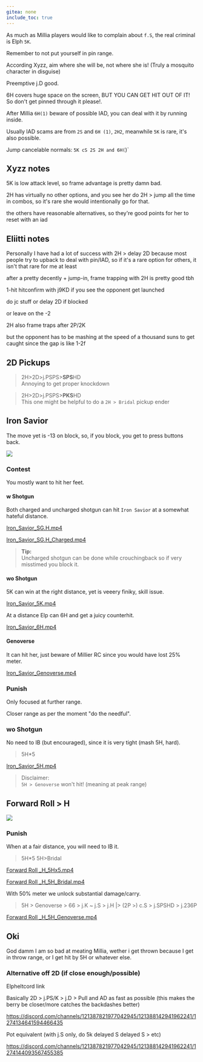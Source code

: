 ```yaml
---
gitea: none
include_toc: true
---
```



As much as Millia players would like to complain about `f.S`, the real criminal is Elph `5K`.

Remember to not put yourself in pin range.

According Xyzz, aim where she will be, not where she is! (Truly a mosquito character in disguise)

Preemptive j.D good.

6H covers huge space on the screen, BUT YOU CAN GET HIT OUT OF IT! So don't get pinned through it please!.

After Millia `6H(1)` beware of possible IAD, you can deal with it by running inside.

Usually IAD scams are from `2S` and `6H (1)`, `2H2`, meanwhile `5K` is rare, it's also possible.

Jump cancelable normals: `5K cS 2S 2H and 6H(`)`

## Xyzz notes

5K is low attack level, so frame advantage is pretty damn bad.

2H has virtually no other options, and you see her do 2H > jump all the time in combos, so it's rare she would intentionally go for that.

the others have reasonable alternatives, so they're good points for her to reset with an iad

## EIiitti notes

Personally I have had a lot of success with 2H > delay 2D because most people try to upback to deal with pin/IAD, so if it's a rare option for others, it isn't that rare for me at least

after a pretty decently + jump-in, frame trapping with 2H is pretty good tbh

1-hit hitconfirm with j9KD if you see the opponent get launched

do jc stuff or delay 2D if blocked

or leave on the -2

2H also frame traps after 2P/2K

but the opponent has to be mashing at the speed of a thousand suns to get caught since the gap is like 1-2f

## 2D Pickups

> 2H>2D>j.PSPS>**SPS**HD \
> Annoying to get proper knockdown


> 2H>2D>j.PSPS>**PKS**HD\
> This one might be helpful to do a `2H > Bridal` pickup ender


## Iron Savior

The move yet is -13 on block, so, if you block, you get to press buttons back.

![](https://www.dustloop.com/wiki/images/thumb/1/1c/GGXRD-R2_Millia_IronSavior_hitbox.png/210px-GGXRD-R2_Millia_IronSavior_hitbox.png)


### Contest

You mostly want to hit her feet.

#### w Shotgun

Both charged and uncharged shotgun can hit `Iron Savior` at a somewhat hateful distance.

[Iron_Savior_SG.H.mp4](Contest/Iron_Savior_SG.H.mp4)

[Iron_Savior_SG.H_Charged.mp4](Contest/Iron_Savior_SG.H_Charged.mp4)

> **Tip:**\
> Uncharged shotgun can be done while crouchingback so if very misstimed you block it.


#### wo Shotgun

5K can win at the right distance, yet is veeery finiky, skill issue.

[Iron_Savior_5K.mp4](Contest/Iron_Savior_5K.mp4)


At a distance Elp can 6H and get a juicy counterhit.

[Iron_Savior_6H.mp4](Contest/Iron_Savior_6H.mp4)

#### Genoverse

It can hit her, just beware of Millier RC since you would have lost 25% meter.

[Iron_Savior_Genoverse.mp4](Contest/Iron_Savior_Genoverse.mp4)

### Punish

Only focused at further range.

Closer range as per the moment "do the needful".

### wo Shotgun

No need to IB (but encouraged), since it is very tight (mash 5H, hard).

> 5H*5

[Iron_Savior_5H.mp4](Punishes/Iron_Savior_5H.mp4)

> Disclaimer:\
> `5H > Genoverse` won't hit! (meaning at peak range)



## Forward Roll > H

![](https://www.dustloop.com/wiki/images/thumb/f/f2/GGXRD_Millia_Digitalis.png/210px-GGXRD_Millia_Digitalis.png)

### Punish

When at a fair distance, you will need to IB it.

> 5H*5
> 5H>Bridal

[Forward Roll _H_5Hx5.mp4](Punishes/Forward%20Roll%20_H_5Hx5.mp4)

[Forward Roll _H_5H_Bridal.mp4](Punishes/Forward%20Roll%20_H_5H_Bridal.mp4)

With 50% meter we unlock substantial damage/carry.

> 5H > Genoverse > 66 > j.K ~ j.S > j.H |> (2P >) c.S > j.SPSHD > j.236P
 
[Forward Roll _H_5H_Genoverse.mp4](Punishes/Forward%20Roll%20_H_5H_Genoverse.mp4)

## Oki

God damm I am so bad at meating Millia, wether i get thrown because I get in throw range, or I get hit by 5H or whatever else.

### Alternative off 2D (if close enough/possible)

Elpheltcord link

Basically 2D > j.PS/K > j.D > Pull and AD as fast as possible (this makes the berry be closer/more catches the backdashes better)

https://discord.com/channels/121387821977042945/121388142941962241/1274134641594466435

Pot equivalent (with j.S only, do 5k delayed S delayed S > etc)

https://discord.com/channels/121387821977042945/121388142941962241/1274144093567455385